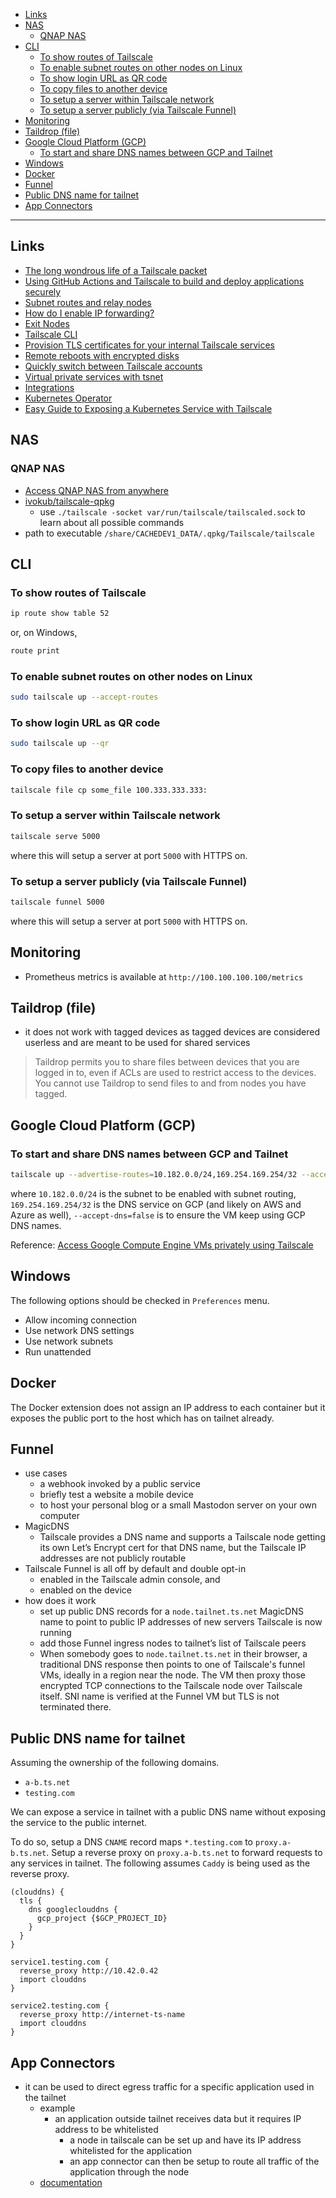 - [Links](#links)
- [NAS](#nas)
  * [QNAP NAS](#qnap-nas)
- [CLI](#cli)
  * [To show routes of Tailscale](#to-show-routes-of-tailscale)
  * [To enable subnet routes on other nodes on Linux](#to-enable-subnet-routes-on-other-nodes-on-linux)
  * [To show login URL as QR code](#to-show-login-url-as-qr-code)
  * [To copy files to another device](#to-copy-files-to-another-device)
  * [To setup a server within Tailscale network](#to-setup-a-server-within-tailscale-network)
  * [To setup a server publicly (via Tailscale Funnel)](#to-setup-a-server-publicly-via-tailscale-funnel)
- [Monitoring](#monitoring)
- [Taildrop (file)](#taildrop-file)
- [Google Cloud Platform (GCP)](#google-cloud-platform-gcp)
  * [To start and share DNS names between GCP and Tailnet](#to-start-and-share-dns-names-between-gcp-and-tailnet)
- [Windows](#windows)
- [Docker](#docker)
- [Funnel](#funnel)
- [Public DNS name for tailnet](#public-dns-name-for-tailnet)
- [App Connectors](#app-connectors)
____

## Links

- [The long wondrous life of a Tailscale packet](https://tailscale.com/blog/2021-05-life-of-a-packet/)
- [Using GitHub Actions and Tailscale to build and deploy applications
  securely](https://tailscale.com/blog/2021-05-github-actions-and-tailscale/?utm_source=Tailscale+Newsletter&utm_campaign=37cbc3fd5e-EMAIL_CAMPAIGN_2020_10_06_12_18_COPY_01&utm_medium=email&utm_term=0_0b42c45af3-37cbc3fd5e-434266695)
- [Subnet routes and relay nodes](https://tailscale.com/kb/1019/subnets/)
- [How do I enable IP
  forwarding?](https://tailscale.com/kb/1104/enable-ip-forwarding/)
- [Exit Nodes](https://tailscale.com/kb/1103/exit-nodes/)
- [Tailscale CLI](https://tailscale.com/kb/1080/cli/)
- [Provision TLS certificates for your internal Tailscale
  services](https://tailscale.com/blog/tls-certs/)
- [Remote reboots with encrypted
  disks](https://tavianator.com/2022/remote_reboots.html)
- [Quickly switch between Tailscale
  accounts](https://tailscale.com/blog/fast-user-switching/)
- [Virtual private services with
  tsnet](https://tailscale.com/blog/tsnet-virtual-private-services/)
- [Integrations](https://tailscale.com/integrations/)
- [Kubernetes Operator](https://tailscale.com/kb/1236/kubernetes-operator)
- [Easy Guide to Exposing a Kubernetes Service with
  Tailscale](https://www.youtube.com/watch?v=INdZOBnUBl4)

## NAS

### QNAP NAS

- [Access QNAP NAS from anywhere](https://tailscale.com/kb/1273/qnap/#supported-qnap-hardware)
- [ivokub/tailscale-qpkg](https://github.com/ivokub/tailscale-qpkg/blob/master/Makefile)
  - use `./tailscale -socket var/run/tailscale/tailscaled.sock` to learn about
    all possible commands
- path to executable `/share/CACHEDEV1_DATA/.qpkg/Tailscale/tailscale`

## CLI

### To show routes of Tailscale

```sh
ip route show table 52
```

or, on Windows,

```cmd
route print
```

### To enable subnet routes on other nodes on Linux

```sh
sudo tailscale up --accept-routes
```

### To show login URL as QR code

```sh
sudo tailscale up --qr
```

### To copy files to another device

```sh
tailscale file cp some_file 100.333.333.333:
```

### To setup a server within Tailscale network

```sh
tailscale serve 5000
```

where this will setup a server at port `5000` with HTTPS on.

### To setup a server publicly (via Tailscale Funnel)

```sh
tailscale funnel 5000
```

where this will setup a server at port `5000` with HTTPS on.

## Monitoring

- Prometheus metrics is available at `http://100.100.100.100/metrics`

## Taildrop (file)

- it does not work with tagged devices as tagged devices are considered userless
  and are meant to be used for shared services

> Taildrop permits you to share files between devices that you are logged in to,
> even if ACLs are used to restrict access to the devices. You cannot use
> Taildrop to send files to and from nodes you have tagged.

## Google Cloud Platform (GCP)

### To start and share DNS names between GCP and Tailnet

```sh
tailscale up --advertise-routes=10.182.0.0/24,169.254.169.254/32 --accept-dns=false
```

where `10.182.0.0/24` is the subnet to be enabled with subnet routing,
`169.254.169.254/32` is the DNS service on GCP (and likely on AWS and Azure as
well), `--accept-dns=false` is to ensure the VM keep using GCP DNS names.

Reference: [Access Google Compute Engine VMs privately using Tailscale
](https://tailscale.com/kb/1147/cloud-gce/)

## Windows

The following options should be checked in `Preferences` menu.

- Allow incoming connection
- Use network DNS settings
- Use network subnets
- Run unattended

## Docker

The Docker extension does not assign an IP address to each container but it
exposes the public port to the host which has on tailnet already.

## Funnel

- use cases
  * a webhook invoked by a public service
  * briefly test a website a mobile device
  * to host your personal blog or a small Mastodon server on your own computer
- MagicDNS
  * Tailscale provides a DNS name and supports a Tailscale node getting its
    own Let’s Encrypt cert for that DNS name, but the Tailscale IP addresses
    are not publicly routable
- Tailscale Funnel is all off by default and double opt-in
  * enabled in the Tailscale admin console, and
  * enabled on the device
- how does it work
  * set up public DNS records for a `node.tailnet.ts.net` MagicDNS name to
    point to public IP addresses of new servers Tailscale is now running
  * add those Funnel ingress nodes to tailnet’s list of Tailscale peers
  * When somebody goes to `node.tailnet.ts.net` in their browser, a traditional
    DNS response then points to one of Tailscale's funnel VMs, ideally in
    a region near the node. The VM then proxy those encrypted TCP connections to
    the Tailscale node over Tailscale itself. SNI name is verified at the Funnel
    VM but TLS is not terminated there.

## Public DNS name for tailnet

Assuming the ownership of the following domains.

- `a-b.ts.net`
- `testing.com`

We can expose a service in tailnet with a public DNS name without exposing the
service to the public internet.

To do so, setup a DNS `CNAME` record maps `*.testing.com` to
`proxy.a-b.ts.net`. Setup a reverse proxy on `proxy.a-b.ts.net` to forward
requests to any services in tailnet. The following assumes `Caddy` is being used
as the reverse proxy.

```caddyfile
(clouddns) {
  tls {
    dns googleclouddns {
      gcp_project {$GCP_PROJECT_ID}
    }
  }
}

service1.testing.com {
  reverse_proxy http://10.42.0.42
  import clouddns
}

service2.testing.com {
  reverse_proxy http://internet-ts-name
  import clouddns
}
```

## App Connectors

- it can be used to direct egress traffic for a specific application used in
  the tailnet
  * example
    + an application outside tailnet receives data but it requires IP address
      to be whitelisted
      + a node in tailscale can be set up and have its IP address whitelisted for
        the application
      + an app connector can then be setup to route all traffic of the
        application through the node
  * [documentation](https://tailscale.com/kb/1281/app-connectors)

